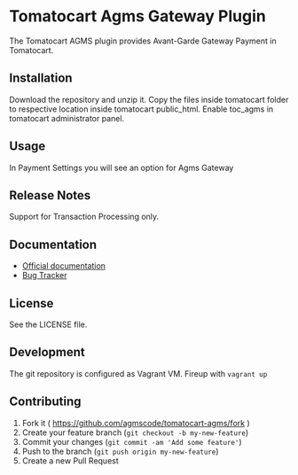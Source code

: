# Tomatocart Agms Gateway Plugin 

The Tomatocart AGMS plugin provides Avant-Garde Gateway Payment in Tomatocart.

## Installation

Download the repository and unzip it.
Copy the files inside tomatocart folder to respective location inside tomatocart public_html.
Enable toc_agms in tomatocart administrator panel.

## Usage
In Payment Settings you will see an option for Agms Gateway


## Release Notes

Support for Transaction Processing only.


## Documentation

* [Official documentation](https://www.onlinepaymentprocessing.com/docs)
* [Bug Tracker](http://github.com/agmscode/tomatocart-agms/issues)


## License

See the LICENSE file.

## Development

The git repository is configured as Vagrant VM. Fireup with `vagrant up`

## Contributing

1. Fork it ( https://github.com/agmscode/tomatocart-agms/fork )
2. Create your feature branch (`git checkout -b my-new-feature`)
3. Commit your changes (`git commit -am 'Add some feature'`)
4. Push to the branch (`git push origin my-new-feature`)
5. Create a new Pull Request